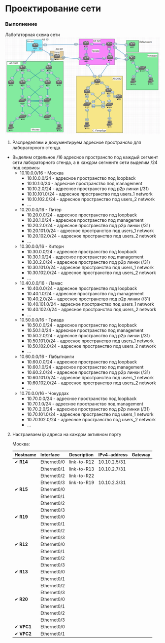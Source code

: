 # Проектирование сети

### Выполнение

Лаботаторная схема сети
![img.png](img.png)

1. Распределяем и документируем адресное пространсво для лабораторного стенда.
* Выделим отдельное /16 адресное пространспо под каждый сегмент сети лабораторного стенда, а в каждом сегменте сети выделим /24 под сервисы
    - 10.10.0.0/16 - Москва
      - 10.10.0.0/24 - адресное пространство под loopback
      - 10.10.1.0/24 - адресное пространство под management
      - 10.10.2.0/24 - адресное пространство под p2p линки (/31)
      - 10.10.101.0/24 - адресное пространство под users_1 network
      - 10.10.102.0/24 - адресное пространство под users_2 network
      - ...
    - 10.20.0.0/16 - Питер
      - 10.20.0.0/24 - адресное пространство под loopback
      - 10.20.1.0/24 - адресное пространство под management
      - 10.20.2.0/24 - адресное пространство под p2p линки (/31)
      - 10.20.101.0/24 - адресное пространство под users_1 network
      - 10.20.102.0/24 - адресное пространство под users_2 network
      - ...
    - 10.30.0.0/16 - Киторн
      - 10.30.0.0/24 - адресное пространство под loopback
      - 10.30.1.0/24 - адресное пространство под management
      - 10.30.2.0/24 - адресное пространство под p2p линки (/31)
      - 10.30.101.0/24 - адресное пространство под users_1 network
      - 10.30.102.0/24 - адресное пространство под users_2 network
      - ...
    - 10.40.0.0/16 - Ламас
      - 10.40.0.0/24 - адресное пространство под loopback
      - 10.40.1.0/24 - адресное пространство под management
      - 10.40.2.0/24 - адресное пространство под p2p линки (/31)
      - 10.40.101.0/24 - адресное пространство под users_1 network
      - 10.40.102.0/24 - адресное пространство под users_2 network
      - ...
    - 10.50.0.0/16 - Триада
      - 10.50.0.0/24 - адресное пространство под loopback
      - 10.50.1.0/24 - адресное пространство под management
      - 10.50.2.0/24 - адресное пространство под p2p линки (/31)
      - 10.50.101.0/24 - адресное пространство под users_1 network
      - 10.50.102.0/24 - адресное пространство под users_2 network
      - ...
    - 10.60.0.0/16 - Лабытнанги
      - 10.60.0.0/24 - адресное пространство под loopback
      - 10.60.1.0/24 - адресное пространство под management
      - 10.60.2.0/24 - адресное пространство под p2p линки (/31)
      - 10.60.101.0/24 - адресное пространство под users_1 network
      - 10.60.102.0/24 - адресное пространство под users_2 network
      - ...
    - 10.70.0.0/16 - Чокурдах
      - 10.70.0.0/24 - адресное пространство под loopback
      - 10.70.1.0/24 - адресное пространство под management
      - 10.70.2.0/24 - адресное пространство под p2p линки (/31)
      - 10.70.101.0/24 - адресное пространство под users_1 network
      - 10.70.102.0/24 - адресное пространство под users_2 network
      - ...
2. Настраиваем ip адреса на каждом активном порту

    Москва:

    | Hostname   | Interface   | Description | IPv4-address | Gateway |
    |------------|-------------|-------------|--------------|---------|
    | ✔ **R14**  | Ethernet0/0 | link-to-R12 | 10.10.2.5/31 |         |
    |            | Ethernet0/1 | link-to-R13 | 10.10.2.7/31 |         |
    |            | Ethernet0/2 | link-to-R22 |              |         |
    |            | Ethernet0/3 | link-to-R19 | 10.10.2.3/31 |         |
    | ✔ **R15**  | Ethernet0/0 |             |              |         |
    |            | Ethernet0/1 |             |              |         |
    |            | Ethernet0/2 |             |              |         |
    |            | Ethernet0/3 |             |              |         |
    | ✔ **R19**  | Ethernet0/0 |             |              |         |
    |            | Ethernet0/1 |             |              |         |
    |            | Ethernet0/2 |             |              |         |
    |            | Ethernet0/3 |             |              |         |
    | ✔ **R12**  | Ethernet0/0 |             |              |         |
    |            | Ethernet0/1 |             |              |         |
    |            | Ethernet0/2 |             |              |         |
    |            | Ethernet0/3 |             |              |         |
    | ✔ **R13**  | Ethernet0/0 |             |              |         |
    |            | Ethernet0/1 |             |              |         |
    |            | Ethernet0/2 |             |              |         |
    |            | Ethernet0/3 |             |              |         |
    | ✔ **R20**  | Ethernet0/0 |             |              |         |
    |            | Ethernet0/1 |             |              |         |
    |            | Ethernet0/2 |             |              |         |
    |            | Ethernet0/3 |             |              |         |
    | ✔ **VPC1** | Ethernet0/0 |             |              |         |
    | ✔ **VPC2** | Ethernet0/1 |             |              |         |
